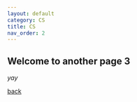 ```yaml
---
layout: default
category: CS
title: CS
nav_order: 2
---
```


## Welcome to another page 3

_yay_

[back](./)
